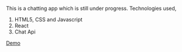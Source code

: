This is a chatting app which is still under progress. 
Technologies used,

1. HTML5, CSS and Javascript
2. React
3. Chat Api

<a href="">Demo</a>
